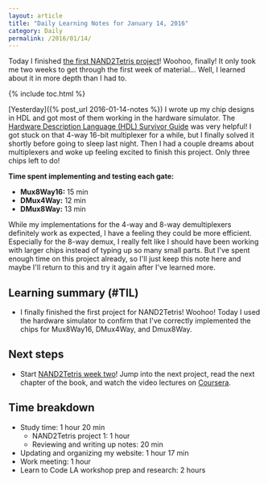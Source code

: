 ```yaml
---
layout: article
title: "Daily Learning Notes for January 14, 2016"
category: Daily
permalink: /2016/01/14/
---
```



Today I finished [the first NAND2Tetris project](http://nand2tetris.org/01.php)! Woohoo, finally! It only took me two weeks to get through the first week of material... Well, I learned about it in more depth than I had to.

{% include toc.html %}

[Yesterday]({% post_url 2016-01-14-notes %}) I wrote up my chip designs in HDL and got most of them working in the hardware simulator. The [Hardware Description Language (HDL) Survivor Guide](http://nand2tetris.org/software/HDL%20Survival%20Guide.html) was very helpful! I got stuck on that 4-way 16-bit multiplexer for a while, but I finally solved it shortly before going to sleep last night. Then I had a couple dreams about multiplexers and woke up feeling excited to finish this project. Only three chips left to do!

**Time spent implementing and testing each gate:**

- **Mux8Way16:** 15 min
- **DMux4Way:** 12 min
- **DMux8Way:** 13 min

While my implementations for the 4-way and 8-way demultiplexers definitely work as expected, I have a feeling they could be more efficient. Especially for the 8-way demux, I really felt like I should have been working with larger chips instead of typing up so many small parts. But I've spent enough time on this project already, so I'll just keep this note here and maybe I'll return to this and try it again after I've learned more.

## Learning summary (#TIL)

- I finally finished the first project for NAND2Tetris! Woohoo! Today I used the hardware simulator to confirm that I've correctly implemented the chips for Mux8Way16, DMux4Way, and Dmux8Way.

## Next steps

- Start [NAND2Tetris week two](http://nand2tetris.org/02.php)! Jump into the next project, read the next chapter of the book, and watch the video lectures on [Coursera](https://class.coursera.org/nand2tetris1-001).

## Time breakdown

- Study time: 1 hour 20 min
  - NAND2Tetris project 1: 1 hour
  - Reviewing and writing up notes: 20 min
- Updating and organizing my website: 1 hour 17 min
- Work meeting: 1 hour
- Learn to Code LA workshop prep and research: 2 hours